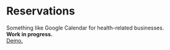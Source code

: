# Reservations
Something like Google Calendar for health-related businesses.  
**Work in progress.**  
[Demo.](https://mystifying-hugle-a4fbcc.netlify.com/)
